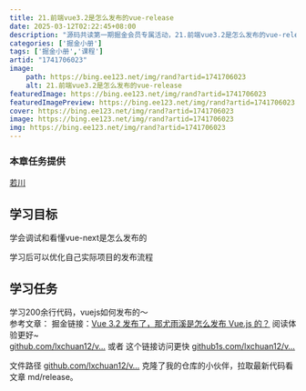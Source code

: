 ```yaml
---
title: 21.前端vue3.2是怎么发布的vue-release
date: 2025-03-12T02:22:45+08:00
description: "源码共读第一期掘金会员专属活动，21.前端vue3.2是怎么发布的vue-release"
categories: ['掘金小册']
tags: ['掘金小册','课程']
artid: "1741706023"
image:
    path: https://bing.ee123.net/img/rand?artid=1741706023
    alt: 21.前端vue3.2是怎么发布的vue-release
featuredImage: https://bing.ee123.net/img/rand?artid=1741706023
featuredImagePreview: https://bing.ee123.net/img/rand?artid=1741706023
cover: https://bing.ee123.net/img/rand?artid=1741706023
image: https://bing.ee123.net/img/rand?artid=1741706023
img: https://bing.ee123.net/img/rand?artid=1741706023
---
```


### 本章任务提供
[若川](https://juejin.cn/user/1415826704971918)

## 学习目标

学会调试和看懂vue-next是怎么发布的

学习后可以优化自己实际项目的发布流程

## 学习任务

学习200余行代码，vuejs如何发布的～  
参考文章： 掘金链接：[Vue 3.2 发布了，那尤雨溪是怎么发布 Vue.js 的？](https://juejin.cn/post/6997943192851054606 "https://juejin.cn/post/6997943192851054606") 阅读体验更好~  
[github.com/lxchuan12/v…](https://link.juejin.cn?target=https%3A%2F%2Fgithub.com%2Flxchuan12%2Fvue-next-analysis%2Ftree%2Fmaster%2Fmd%2Frelease "https://github.com/lxchuan12/vue-next-analysis/tree/master/md/release") 或者 这个链接访问更快 [github1s.com/lxchuan12/v…](https://link.juejin.cn?target=https%3A%2F%2Fgithub.com%2Flxchuan12%2Fvue-next-analysis%2Ftree%2Fmaster%2Fmd%2Frelease "https://github.com/lxchuan12/vue-next-analysis/tree/master/md/release")

文件路径 [github.com/lxchuan12/v…](https://link.juejin.cn?target=https%3A%2F%2Fgithub.com%2Flxchuan12%2Fvue-next-analysis%2Fvue-next%2Fscipts%2Frelease.js "https://github.com/lxchuan12/vue-next-analysis/vue-next/scipts/release.js") 克隆了我的仓库的小伙伴，拉取最新代码看文章 md/release。
